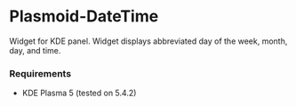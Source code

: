 # Plasmoid-DateTime
Widget for KDE panel. Widget displays abbreviated day of the week, month, day, and time.

### Requirements
* KDE Plasma 5 (tested on 5.4.2)
